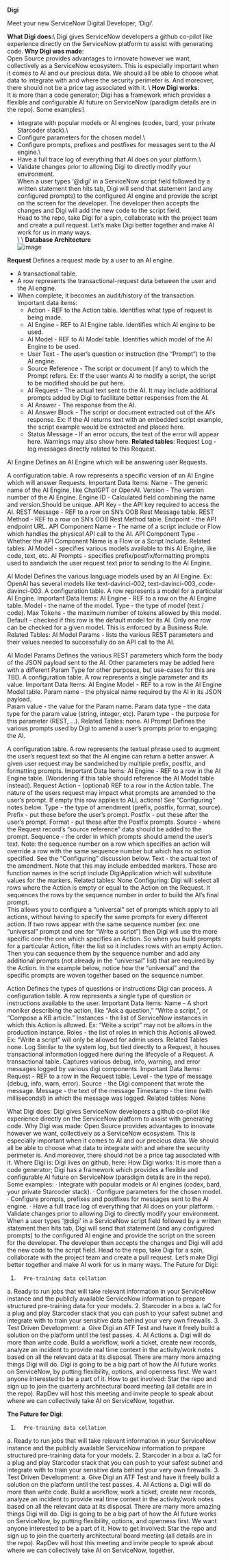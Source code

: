 **Digi**

Meet your new ServiceNow Digital Developer, ‘Digi’.

**What Digi does**:\\
  Digi gives ServiceNow developers a github co-pilot like experience directly on the ServiceNow platform to assist with generating code.
**Why Digi was made**:\
  Open Source provides advantages to innovate however we want, collectively as a ServiceNow ecosystem. This is especially important when it comes to AI and our precious data. We should all be able to choose what data to integrate with and where the security perimeter is. And moreover, there should not be a price tag associated with it.
\\
**How Digi works**:\
It is more than a code generator; Digi has a framework which provides a flexible and configurable AI future on ServiceNow (paradigm details are in the repo). Some examples:\
* Integrate with popular models or AI engines (codex, bard, your private Starcoder stack).\
* Configure parameters for the chosen model.\
 * Configure prompts, prefixes and postfixes for messages sent to the AI engine.\
* Have a full trace log of everything that AI does on your platform.\
* Validate changes prior to allowing Digi to directly modify your environment.\
When a user types ‘@digi’ in a ServiceNow script field followed by a written statement then hits tab, Digi will send that statement (and any configured prompts) to the configured AI engine and provide the script on the screen for the developer. The developer then accepts the changes and Digi will add the new code to the script field.\
Head to the repo, take Digi for a spin, collaborate with the project team and create a pull request. Let’s make Digi better together and make AI work for us in many ways.\
\\
\\
**Database Architecture**\
![image](https://github.com/rapdev-io/digi/assets/34044520/96c1abb8-f29a-4161-b6cf-a894e03f247a)

**Request**
Defines a request made by a user to an AI engine. 
  * A transactional table.
  * A row represents the transactional-request data between the user and the AI engine.
  * When complete,  it becomes an audit/history of the transaction.
    Important data items: 
      * Action - REF to the Action table.  Identifies what type of request is being made.
      * AI Engine -  REF to AI Engine table.  Identifies which AI engine to be used.
      * AI Model - REF to AI Model table.  Identifies which model of the AI Engine to be used.
      * User Text - The user’s question or instruction (the “Prompt”) to the AI engine.
      * Source Reference - The script or document (if any) to which the Prompt refers.  Ex: If the user wants AI to modify a script, the script to be modified should be put here. 
      * AI Request -  The actual text sent to the AI.  It may include additional prompts added by Digi to facilitate better responses from the AI. 
      * AI Answer - The response from the AI.
      * AI Answer Block - The script or document extracted out of the AI’s response.  Ex: If the AI returns text with an embedded script example, the script example would be extracted and placed here.
      * Status Message - If an error occurs, the text of the error will appear here.  Warnings may also show here. 
**Related tables**: 
  Request Log - log messages directly related to this Request. 



AI Engine
Defines an AI Engine which will be answering user Requests.

A configuration table.
A row represents a specific version of an AI Engine which will answer Requests.
Important Data Items:
Name - The generic name of the AI Engine, like ChatGPT or OpenAI.
Version - The version number of the AI Engine.
Engine ID - Calculated field combining the name and version.Should be unique.
API Key - the API key required to access the AI.
REST Message - REF to a row on SN’s OOB Rest Message table.
REST Method - REF to a row on SN’s OOB Rest Method table.
Endpoint - the API endpoint URL.
API Component Name - The name of a script include or Flow which handles the physical API call to the AI.
API Component Type - Whether the API Component Name is a Flow or a Script Include.
Related tables: 
AI Model - specifies various models available to this AI Engine, like code, text, etc.
AI Prompts - specifies prefix/postfix/formatting prompts used to sandwich the user request text prior to sending to the AI Engine.

AI Model
Defines the various language models used by an AI Engine.  Ex:  OpenAI has several models like text-davinci-002, text-davinci-003, code-davinci-003.
A configuration table.
A row represents a model for a particular AI Engine.
Important Data Items:
AI Engine - REF to a row on the AI Engine table.
Model - the name of the model.
Type - the type of model (text / code).
Max Tokens - the maximum number of tokens allowed by this model.
Default - checked if this row is the default model for its AI.  Only one row can be checked for a given model.  This is enforced by a Business Rule.
Related Tables:
AI Model Params - lists the various REST parameters and their values needed to successfully do an API call to the AI.

AI Model Params
Defines the various REST parameters which form the body of the JSON payload sent to the AI.  Other parameters may be added here with a different Param Type for other purposes, but use-cases for this are TBD.
A configuration table.
A row represents a single parameter and its value.
Important Data Items: 
AI Engine Model - REF to a row in the AI Engine Model table.
Param name - the physical name required by the AI in its JSON payload.  
Param value - the value for the Param name. 
Param data type - the data type for the param value (string, integer, etc).
Param type - the purpose for this parameter (REST, …).
Related Tables: 
none.
AI Prompt
Defines the various prompts used by Digi to amend a user’s prompts prior to engaging the AI.

A configuration table.
A row represents the textual phrase used to augment the user’s request text so that the AI engine can return a better answer. 
A given user request may be sandwiched by multiple prefix, postfix, and formatting prompts.
Important Data Items: 
AI Engine - REF to a row in the AI Engine table. (Wondering if this table should reference the AI Model table instead).
Request Action - (optional) REF to a row in the Action table.  The nature of the users request may impact what prompts are amended to the user’s prompt.  If empty this row applies to ALL actions!   See “Configuring” notes below.
Type - the type of amendment (prefix, postfix, format, source).  
Prefix - put these before the user’s prompt.
Postfix - put these after the user’s prompt.
Format - put these after the Postfix prompts.
Source - where the Request record’s “source reference” data should be added to the prompt.
Sequence - the order in which prompts should amend the user’s text.
Note:  the sequence number on a row which specifies an action will override a row with the same sequence number but which has no action specified.  See the “Configuring” discussion below. 
Text - the actual text of the amendment.   Note that this may include embedded <functionName> markers.  These are function names in the script include DigiApplication which will substitute values for the markers.
Related tables:
None
Configuring: 
Digi will select all rows where the Action is empty or equal to the Action on the Request.  It sequences the rows by the sequence number in order to build the AI’s final prompt.  
This allows you to configure a “universal” set of prompts which apply to all actions, without having to specify the same prompts for every different action.
If two rows appear with the same sequence number (ex:  one “universal” prompt and one for “Write a script”) then Digi will use the more specific one–the one which specifies an Action.
So when you build prompts for a particular Action, filter the list so it includes rows with an empty Action.  Then you can sequence them by the sequence number and add any additional prompts (not already in the “universal” list) that are required by the Action. 
In the example below, notice how the “universal” and the specific prompts are woven together based on the sequence number.

Action
Defines the types of questions or instructions Digi can process.
A configuration table.
A row represents a single type of question or instructions available to the user.
Important Data Items: 
Name - A short moniker describing the action, like “Ask a question,” “Write a script,”, or “Compose a KB article.”
Instances - the list of ServiceNow instances in which this Action is allowed.  Ex: “Write a script” may not be allows in the production instance. 
Roles - the list of roles in which this Actionis allowed.  Ex:  “Write a script” will only be allowed for admin users.
Related Tables
none.
Log
Similar to the system log, but tied directly to a Request, it houses transactional information logged here during the lifecycle of a Request.
A transactional table.
Captures various debug, info, warning, and error messages logged by various digi components.
Important Data Items:
Request - REF to a row in the Request table.
Level - the type of message (debug, info, warn, error).
Source - the Digi component that wrote the message.
Message - the text of the message
Timestamp - the time (with milliseconds!) in which the message was logged.
Related tables: 
None



What Digi does:
Digi gives ServiceNow developers a github co-pilot like experience directly on the ServiceNow platform to assist with generating code.
Why Digi was made:
Open Source provides advantages to innovate however we want, collectively as a ServiceNow ecosystem. This is especially important when it comes to AI and our precious data. We should all be able to choose what data to integrate with and where the security perimeter is. And moreover, there should not be a price tag associated with it.
Where Digi is:
Digi lives on github, here:
How Digi works:
It is more than a code generator; Digi has a framework which provides a flexible and configurable AI future on ServiceNow (paradigm details are in the repo). Some examples:
·         Integrate with popular models or AI engines (codex, bard, your private Starcoder stack).
·         Configure parameters for the chosen model.
·         Configure prompts, prefixes and postfixes for messages sent to the AI engine.
·         Have a full trace log of everything that AI does on your platform.
·         Validate changes prior to allowing Digi to directly modify your environment.
When a user types ‘@digi’ in a ServiceNow script field followed by a written statement then hits tab, Digi will send that statement (and any configured prompts) to the configured AI engine and provide the script on the screen for the developer. The developer then accepts the changes and Digi will add the new code to the script field.
Head to the repo, take Digi for a spin, collaborate with the project team and create a pull request. Let’s make Digi better together and make AI work for us in many ways.
The Future for Digi:
1.       Pre-training data collation
a.       Ready to run jobs that will take relevant information in your ServiceNow instance and the publicly available ServiceNow information to prepare structured pre-training data for your models.
2.       Starcoder in a box
a.       IaC for a plug and play Starcoder stack that you can push to your safest subnet and integrate with to train your sensitive data behind your very own firewalls.
3.       Test Driven Development:
a.       Give Digi an ATF Test and have it freely build a solution on the platform until the test passes.
4.       AI Actions
a.       Digi will do more than write code. Build a workflow, work a ticket, create new records, analyze an incident to provide real time context in the activity/work notes based on all the relevant data at its disposal.
There are many more amazing things Digi will do. Digi is going to be a big part of how the AI future works on ServiceNow, by putting flexibility, options, and openness first.
We want anyone interested to be a part of it.
How to get involved:
Star the repo and sign up to join the quarterly architectural board meeting (all details are in the repo). RapDev will host this meeting and invite people to speak about where we can collectively take AI on ServiceNow, together.






**The Future for Digi**:
1.       Pre-training data collation
a.       Ready to run jobs that will take relevant information in your ServiceNow instance and the publicly available ServiceNow information to prepare structured pre-training data for your models.
2.       Starcoder in a box
a.       IaC for a plug and play Starcoder stack that you can push to your safest subnet and integrate with to train your sensitive data behind your very own firewalls.
3.       Test Driven Development:
a.       Give Digi an ATF Test and have it freely build a solution on the platform until the test passes.
4.       AI Actions
a.       Digi will do more than write code. Build a workflow, work a ticket, create new records, analyze an incident to provide real time context in the activity/work notes based on all the relevant data at its disposal.
There are many more amazing things Digi will do. Digi is going to be a big part of how the AI future works on ServiceNow, by putting flexibility, options, and openness first.
We want anyone interested to be a part of it.
How to get involved:
Star the repo and sign up to join the quarterly architectural board meeting (all details are in the repo). RapDev will host this meeting and invite people to speak about where we can collectively take AI on ServiceNow, together.

